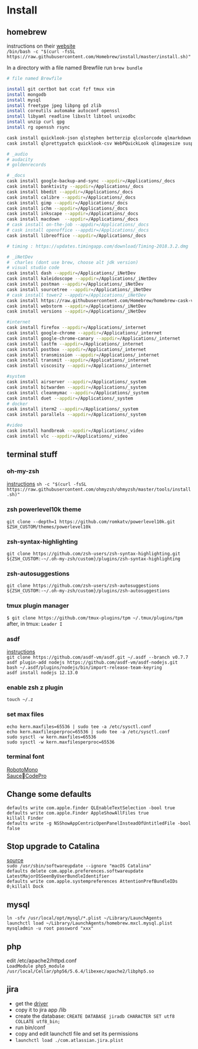 # Install

## homebrew

instructions on their [website](http://brew.sh/)         
`/bin/bash -c "$(curl -fsSL https://raw.githubusercontent.com/Homebrew/install/master/install.sh)"
`

In a directory with a file named Brewfile run `brew bundle`

```bash
# file named Brewfile

install git certbot bat ccat fzf tmux vim
install mongodb
install mysql
install freetype jpeg libpng gd zlib
install coreutils automake autoconf openssl
install libyaml readline libxslt libtool unixodbc
install unzip curl gpg
install rg openssh rsync

cask install quicklook-json qlstephen betterzip qlcolorcode qlmarkdown 
cask install qlprettypatch quicklook-csv WebPQuickLook qlimagesize suspicious-package

# _audio
# audacity
# goldenrecords

# _docs
cask install google-backup-and-sync --appdir=/Applications/_docs
cask install banktivity --appdir=/Applications/_docs
cask install bbedit --appdir=/Applications/_docs
cask install calibre --appdir=/Applications/_docs
cask install gimp --appdir=/Applications/_docs
cask install ichm --appdir=/Applications/_docs
cask install inkscape --appdir=/Applications/_docs
cask install macdown  --appdir=/Applications/_docs
# cask install on-the-job --appdir=/Applications/_docs
# cask install openoffice --appdir=/Applications/_docs
cask install libreoffice --appdir=/Applications/_docs

# timing : https://updates.timingapp.com/download/Timing-2018.3.2.dmg

# _iNetDev
#  charles (dont use brew, choose alt jdk version)
# visual studio code
cask install dash --appdir=/Applications/_iNetDev
cask install kaleidoscope --appdir=/Applications/_iNetDev
cask install postman --appdir=/Applications/_iNetDev
cask install sourcetree --appdir=/Applications/_iNetDev
# cask install tower2 --appdir=/Applications/_iNetDev
cask install https://raw.githubusercontent.com/Homebrew/homebrew-cask-versions/master/Casks/tower2.rb --appdir=/Applications/_iNetDev
cask install webstorm --appdir=/Applications/_iNetDev
cask install versions --appdir=/Applications/_iNetDev

#internet
cask install firefox --appdir=/Applications/_internet
cask install google-chrome --appdir=/Applications/_internet
cask install google-chrome-canary --appdir=/Applications/_internet
cask install lastfm --appdir=/Applications/_internet
cask install postbox --appdir=/Applications/_internet
cask install transmission --appdir=/Applications/_internet
cask install transmit --appdir=/Applications/_internet
cask install viscosity --appdir=/Applications/_internet

#system
cask install airserver --appdir=/Applications/_system
cask install bitwarden --appdir=/Applications/_system
cask install cleanmymac --appdir=/Applications/_system
cask install duet --appdir=/Applications/_system
# docker
cask install iterm2 --appdir=/Applications/_system
cask install parallels --appdir=/Applications/_system

#video
cask install handbreak --appdir=/Applications/_video
cask install vlc --appdir=/Applications/_video


```

## terminal stuff
### oh-my-zsh
[instructions](https://github.com/robbyrussell/oh-my-zsh)
`sh -c "$(curl -fsSL https://raw.githubusercontent.com/ohmyzsh/ohmyzsh/master/tools/install.sh)"`

### zsh powerlevel10k theme
`git clone --depth=1 https://github.com/romkatv/powerlevel10k.git $ZSH_CUSTOM/themes/powerlevel10k`

### zsh-syntax-highlighting
`git clone https://github.com/zsh-users/zsh-syntax-highlighting.git ${ZSH_CUSTOM:-~/.oh-my-zsh/custom}/plugins/zsh-syntax-highlighting`

### zsh-autosuggestions
`git clone https://github.com/zsh-users/zsh-autosuggestions ${ZSH_CUSTOM:-~/.oh-my-zsh/custom}/plugins/zsh-autosuggestions`

### tmux plugin manager
`$ git clone https://github.com/tmux-plugins/tpm ~/.tmux/plugins/tpm`  
after, in tmux: `Leader I`


### asdf
[instructions](https://asdf-vm.com/#/core-manage-asdf-vm?id=install-asdf-vm)  
`git clone https://github.com/asdf-vm/asdf.git ~/.asdf --branch v0.7.7`  
`asdf plugin-add nodejs https://github.com/asdf-vm/asdf-nodejs.git`  
`bash ~/.asdf/plugins/nodejs/bin/import-release-team-keyring`  
`asdf install nodejs 12.13.0`  


### enable zsh z plugin

`touch ~/.z`


### set max files
`echo kern.maxfiles=65536 | sudo tee -a /etc/sysctl.conf`  
`echo kern.maxfilesperproc=65536 | sudo tee -a /etc/sysctl.conf`   
`sudo sysctl -w kern.maxfiles=65536`  
`sudo sysctl -w kern.maxfilesperproc=65536`  


### terminal font
[RobotoMono](https://github.com/ryanoasis/nerd-fonts/releases/download/v2.1.0/RobotoMono.zip)  
[SauceCodePro](https://github.com/ryanoasis/nerd-fonts/releases/download/v2.1.0/SourceCodePro.zip)


## Change some defaults

`defaults write com.apple.finder QLEnableTextSelection -bool true`  
`defaults write com.apple.Finder AppleShowAllFiles true`  
`killall Finder`  
`defaults write -g NSShowAppCentricOpenPanelInsteadOfUntitledFile -bool false`  

## Stop upgrade to Catalina
[source](https://apple.stackexchange.com/questions/367995/how-to-block-updates-to-mac-os-x-catalina)  
`sudo /usr/sbin/softwareupdate --ignore "macOS Catalina"`   
`defaults delete com.apple.preferences.softwareupdate LatestMajorOSSeenByUserBundleIdentifier`  
`defaults write com.apple.systempreferences AttentionPrefBundleIDs 0;killall Dock`  

## mysql
`ln -sfv /usr/local/opt/mysql/*.plist ~/Library/LaunchAgents`  
`launchctl load ~/Library/LaunchAgents/homebrew.mxcl.mysql.plist`  
`mysqladmin -u root password "xxx"`

## php
edit /etc/apache2/httpd.conf  
`LoadModule php5_module    /usr/local/Cellar/php56/5.6.4/libexec/apache2/libphp5.so`

  
## jira
- get the [driver](http://dev.mysql.com/downloads/connector/j)
- copy it to jira app /lib
- create the database:  `CREATE DATABASE jiradb CHARACTER SET utf8 COLLATE utf8_bin;`
- run bin/conf
- copy and edit launchctl file and set its permissions
- `launchctl load ./com.atlassian.jira.plist`



